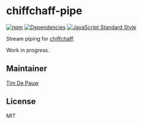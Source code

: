 # chiffchaff-pipe

[![npm](https://img.shields.io/npm/v/chiffchaff-pipe.svg)](https://www.npmjs.com/package/chiffchaff-pipe) [![Dependencies](https://img.shields.io/david/zentrick/chiffchaff-pipe.svg)](https://david-dm.org/zentrick/chiffchaff-pipe) [![JavaScript Standard Style](https://img.shields.io/badge/code%20style-standard-brightgreen.svg)](http://standardjs.com/)

Stream piping for [chiffchaff](https://github.com/zentrick/chiffchaff).

Work in progress.

## Maintainer

[Tim De Pauw](https://github.com/timdp)

## License

MIT
